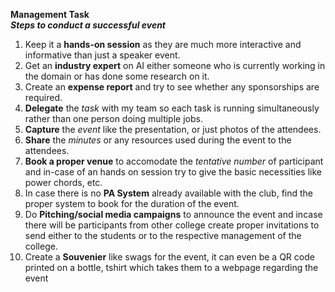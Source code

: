 ****Management Task****   
***Steps to conduct a successful event***

1) Keep it a **hands-on session** as they are much more interactive and informative than just a speaker event.
2) Get an **industry expert** on AI either someone who is currently working in the domain or has done some research on it.
3) Create an **expense report** and try to see whether any sponsorships are required.
4) **Delegate** the _task_ with my team so each task is running simultaneously rather than one person doing multiple jobs.
5) **Capture** the _event_ like the presentation, or just photos of the attendees.
6) **Share** the _minutes_ or any resources used during the event to the attendees.
7) **Book a proper venue** to accomodate the _tentative number_ of participant and in-case of an hands on session try to give the basic necessities like power chords, etc.
8) In case there is no **PA System** already available with the club, find the proper system to book for the duration of the event.
9) Do **Pitching/social media campaigns** to announce the event and incase there will be participants from other college create proper invitations to send either to the students or to the respective management of the college.
10) Create a **Souvenier** like swags for the event, it can even be a QR code printed on a bottle, tshirt which takes them to a webpage regarding the event
